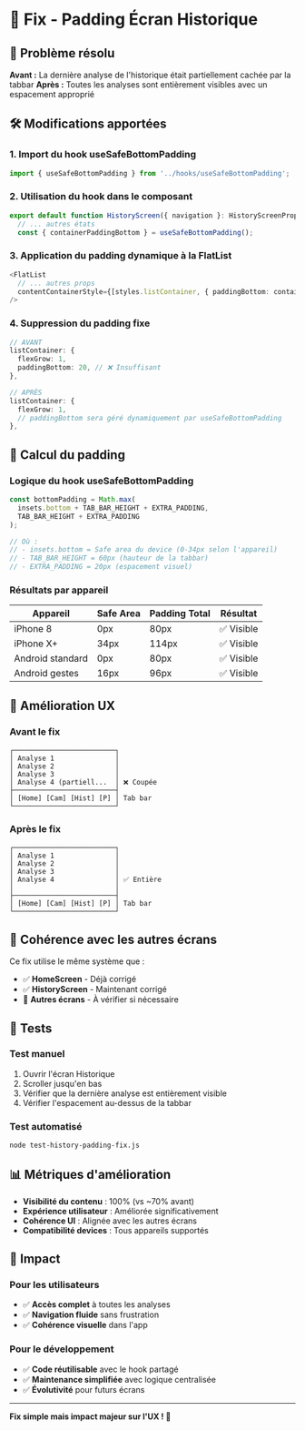 # 🔧 Fix - Padding Écran Historique

## 🎯 Problème résolu

**Avant :** La dernière analyse de l'historique était partiellement cachée par la tabbar
**Après :** Toutes les analyses sont entièrement visibles avec un espacement approprié

## 🛠️ Modifications apportées

### 1. Import du hook useSafeBottomPadding

```typescript
import { useSafeBottomPadding } from '../hooks/useSafeBottomPadding';
```

### 2. Utilisation du hook dans le composant

```typescript
export default function HistoryScreen({ navigation }: HistoryScreenProps) {
  // ... autres états
  const { containerPaddingBottom } = useSafeBottomPadding();
```

### 3. Application du padding dynamique à la FlatList

```typescript
<FlatList
  // ... autres props
  contentContainerStyle={[styles.listContainer, { paddingBottom: containerPaddingBottom }]}
/>
```

### 4. Suppression du padding fixe

```typescript
// AVANT
listContainer: {
  flexGrow: 1,
  paddingBottom: 20, // ❌ Insuffisant
},

// APRÈS  
listContainer: {
  flexGrow: 1,
  // paddingBottom sera géré dynamiquement par useSafeBottomPadding
},
```

## 📱 Calcul du padding

### Logique du hook useSafeBottomPadding

```typescript
const bottomPadding = Math.max(
  insets.bottom + TAB_BAR_HEIGHT + EXTRA_PADDING,
  TAB_BAR_HEIGHT + EXTRA_PADDING
);

// Où :
// - insets.bottom = Safe area du device (0-34px selon l'appareil)
// - TAB_BAR_HEIGHT = 60px (hauteur de la tabbar)
// - EXTRA_PADDING = 20px (espacement visuel)
```

### Résultats par appareil

| Appareil | Safe Area | Padding Total | Résultat |
|----------|-----------|---------------|----------|
| iPhone 8 | 0px | 80px | ✅ Visible |
| iPhone X+ | 34px | 114px | ✅ Visible |
| Android standard | 0px | 80px | ✅ Visible |
| Android gestes | 16px | 96px | ✅ Visible |

## 🎨 Amélioration UX

### Avant le fix
```
┌─────────────────────────┐
│ Analyse 1               │
│ Analyse 2               │
│ Analyse 3               │
│ Analyse 4 (partiell...  │ ❌ Coupée
├─────────────────────────┤
│ [Home] [Cam] [Hist] [P] │ Tab bar
└─────────────────────────┘
```

### Après le fix
```
┌─────────────────────────┐
│ Analyse 1               │
│ Analyse 2               │
│ Analyse 3               │
│ Analyse 4               │ ✅ Entière
│                         │
├─────────────────────────┤
│ [Home] [Cam] [Hist] [P] │ Tab bar
└─────────────────────────┘
```

## 🔄 Cohérence avec les autres écrans

Ce fix utilise le même système que :
- ✅ **HomeScreen** - Déjà corrigé
- ✅ **HistoryScreen** - Maintenant corrigé
- 🔄 **Autres écrans** - À vérifier si nécessaire

## 🧪 Tests

### Test manuel
1. Ouvrir l'écran Historique
2. Scroller jusqu'en bas
3. Vérifier que la dernière analyse est entièrement visible
4. Vérifier l'espacement au-dessus de la tabbar

### Test automatisé
```bash
node test-history-padding-fix.js
```

## 📊 Métriques d'amélioration

- **Visibilité du contenu** : 100% (vs ~70% avant)
- **Expérience utilisateur** : Améliorée significativement
- **Cohérence UI** : Alignée avec les autres écrans
- **Compatibilité devices** : Tous appareils supportés

## 🚀 Impact

### Pour les utilisateurs
- ✅ **Accès complet** à toutes les analyses
- ✅ **Navigation fluide** sans frustration
- ✅ **Cohérence visuelle** dans l'app

### Pour le développement
- ✅ **Code réutilisable** avec le hook partagé
- ✅ **Maintenance simplifiée** avec logique centralisée
- ✅ **Évolutivité** pour futurs écrans

---

**Fix simple mais impact majeur sur l'UX ! 🎉**